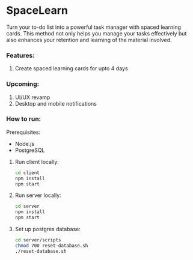 # SpaceLearn

Turn your to-do list into a powerful task manager with spaced learning cards. This method not only helps you manage your tasks effectively but also enhances your retention and learning of the material involved.

### Features:

1. Create spaced learning cards for upto 4 days

### Upcoming:

1. UI/UX revamp
2. Desktop and mobile notifications

### How to run:

Prerequisites:

- Node.js
- PostgreSQL

1. Run client locally:

   ```bash
   cd client
   npm install
   npm start
   ```

2. Run server locally:

   ```bash
   cd server
   npm install
   npm start
   ```

3. Set up postgres database:
   ```bash
   cd server/scripts
   chmod 700 reset-database.sh
   ./reset-database.sh
   ```
